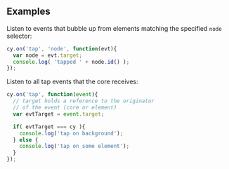 ## Examples

Listen to events that bubble up from elements matching the specified `node` selector:
```js
cy.on('tap', 'node', function(evt){
  var node = evt.target;
  console.log( 'tapped ' + node.id() );
});
```

Listen to all tap events that the core receives:

```js
cy.on('tap', function(event){
  // target holds a reference to the originator
  // of the event (core or element)
  var evtTarget = event.target;

  if( evtTarget === cy ){
    console.log('tap on background');
  } else {
    console.log('tap on some element');
  }
});
```
